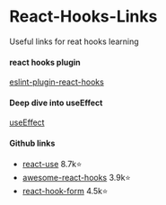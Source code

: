 # React-Hooks-Links
Useful links for reat hooks learning

#### react hooks plugin
[eslint-plugin-react-hooks](https://www.npmjs.com/package/eslint-plugin-react-hooks#installation)

#### Deep dive into useEffect
[useEffect](https://habr.com/ru/company/ruvds/blog/445276/)

#### Github links
* [react-use](https://github.com/streamich/react-use) 8.7k:star:
* [awesome-react-hooks](https://github.com/rehooks/awesome-react-hooks) 3.9k:star:
* [react-hook-form](https://github.com/react-hook-form/react-hook-form) 4.5k:star:
